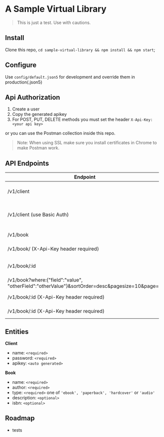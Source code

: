 # A Sample Virtual Library

> This is just a test. Use with cautions.

## Install

Clone this repo, `cd sample-virtual-library && npm install && npm start`;

## Configure

Use `config/default.json5` for development and override them in production(.json5)

## Api Authorization

1. Create a user
2. Copy the generated apikey
3. For POST, PUT, DELETE methods you must set the header `X-Api-Key: <your api key>`

or you can use the Postman collection inside this repo.
> Note: When using SSL make sure you install certificates in Chrome to make Postman work.

## API Endpoints

| Endpoint                                                                                      |    method   |           description              |
|-----------------------------------------------------------------------------------------------|:-----------:|------------------------------------|
| /v1/client                                                                                    |    POST     |  create client account             |
| /v1/client   (use Basic Auth)                                                                 |    GET      |  get account info (use basic auth) |
| /v1/book                                                                                      |    GET      |         get all books              |
| /v1/book/   (X-Api-Key header required)                                                       |    POST     |         create a book              |
| /v1/book/:id                                                                                  |    GET      |         get one book (by id)       |
| /v1/book?where:{"field":"value", "otherField":"otherValue"}&sortOrder=desc&pagesize=10&page=2 |    GET      |         Filter books               |
| /v1/book/:id  (X-Api-Key header required)                                                     |    PUT      |         update a book              |
| /v1/book/:id  (X-Api-Key header required)                                                     |    DELETE   |         delete a book              |

## Entities

**Client**
  - name: `<required>`
  - password: `<required>`
  - apikey: `<auto generated>`

**Book**
  - name: `<required>`
  - author: `<required>`
  - type: `<required>` one of `'ebook', 'paperback', 'hardcover'` or `'audio'`
  - description: `<optional>`
  - isbn: `<optional>`

## Roadmap
  - tests